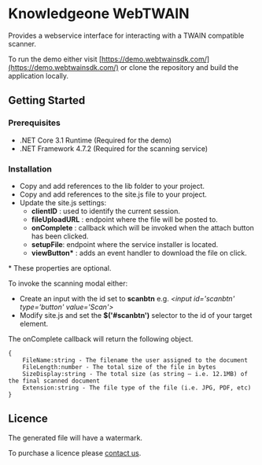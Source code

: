 # Knowledgeone WebTWAIN
Provides a webservice interface for interacting with a TWAIN compatible scanner.

To run the demo either visit [https://demo.webtwainsdk.com/](https://demo.webtwainsdk.com/) or clone the repository and build the application locally.

## Getting Started

### Prerequisites
* .NET Core 3.1 Runtime (Required for the demo)
* .NET Framework 4.7.2 (Required for the scanning service)

### Installation
* Copy and add references to the lib folder to your project.
* Copy and add references to the site.js file to your project.
* Update the site.js settings:
  * __clientID__ : used to identify the current session.
  * __fileUploadURL__ : endpoint where the file will be posted to.
  * __onComplete__ : callback which will be invoked when the attach button has been clicked.
  * __setupFile__: endpoint where the service installer is located.
  * __viewButton*__ : adds an event handler to download the file on click.

\* These properties are optional.

To invoke the scanning modal either:
* Create an input with the id set to __scanbtn__ e.g. _\<input id='scanbtn' type='button' value='Scan'>_
* Modify site.js and set the __$('#scanbtn')__ selector to the id of your target element.


The onComplete callback will return the following object.

```
{
    FileName:string - The filename the user assigned to the document
    FileLength:number - The total size of the file in bytes
    SizeDisplay:string - The total size (as string – i.e. 12.1MB) of the final scanned document
    Extension:string - The file type of the file (i.e. JPG, PDF, etc)
}
```

## Licence
The generated file will have a watermark.

To purchase a licence please [contact us](https://webtwainsdk.com/contact-us/).
